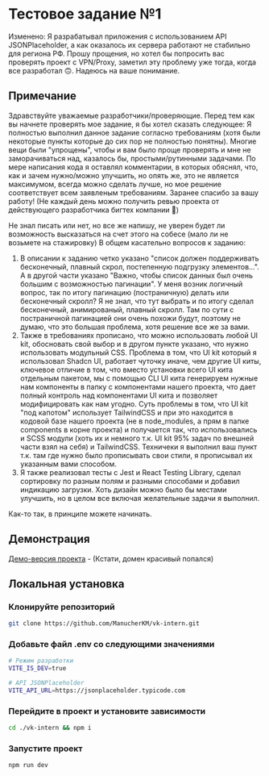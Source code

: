 # Тестовое задание №1

Изменено: Я разрабатывал приложения с использованием API JSONPlaceholder, а как
оказалось их сервера работают не стабильно для региона РФ. Прошу прощения, но
хотел бы попросить вас проверять проект с VPN/Proxy, заметил эту проблему уже
тогда, когда все разработал 🙃. Надеюсь на ваше понимание.

## Примечание

Здравствуйте уважаемые разработчики/проверяющие. Перед тем как вы начнете
проверять мое задание, я бы хотел сказать следующее: Я полностью выполнил данное
задание согласно требованиям (хотя были некоторые пункты которые до сих пор не
полностью понятны). Многие вещи были "упрощены", чтобы и вам было проще
проверять и мне не заморачиваться над, казалось бы, простыми/рутинными задачами.
По мере написания кода я оставлял комментарии, в которых обяснял, что, как и
зачем нужно/можно улучшить, но опять же, это не является максимумом, всегда
можно сделать лучше, но мое решение соответствует всем заявленым требованиям.
Заранее спасибо за вашу работу! (Не каждый день можно получить ревью проекта от
действующего разработчика бигтех компании 🙂)

Не знал писать или нет, но все же напишу, не уверен будет ли возможность
высказаться на счет этого на собесе (мало ли не возьмете на стажировку) В общем
касательно вопросов к заданию:

1. В описании к заданию четко указано "список должен поддерживать бесконечный,
   плавный скрол, постепенную подгрузку элементов...". А в другой части указано
   "Важно, чтобы список данных был очень большим с возможностью пагинации". У
   меня возник логичный вопрос, так по итогу пагинацию (постраничную) делать или
   бесконечный скролл? Я не знал, что тут выбрать и по итогу сделал бесконечный,
   анимированый, плавный скролл. Там по сути с постраничной пагинацией они очень
   похожи будут, поэтому не думаю, что это большая проблема, хотя решение все же
   за вами.
2. Также в требованиях прописано, что можно использовать любой UI kit,
   обосновать свой выбор и в другом пункте указано, что нужно использовать
   модульный CSS. Проблема в том, что UI kit который я использовал Shadcn UI,
   работает чуточку иначе, чем другие UI киты, ключевое отличие в том, что
   вместо установки всего UI кита отдельным пакетом, мы с помощью CLI UI кита
   генерируем нужные нам компоненты в папку с компонентами нашего проекта, что
   дает полный контроль над компонентами UI кита и позволяет модифицировать как
   нам угодно. Суть проблемы в том, что UI kit "под капотом" использует
   TailwindCSS и при это находится в кодовой базе нашего проекта (не в
   node_modules, а прям в папке components в корне проекта) и получается так,
   что использовались и SCSS модули (хоть их и немного т.к. UI kit 95% задач по
   внешней части взял на себя) и TailwindCSS. Техничеки я выполнил ваш пункт
   т.к. там где нужно было прописывать свои стили, я прописывал их указанным
   вами способом.
3. Я также реализовал тесты с Jest и React Testing Library, сделал сортировку по
   разным полям и разными способами и добавил индикацию загрузки. Хоть дизайн
   можно было бы местами улучшить, но в целом все включая желательные задачи я
   выполнил.

Как-то так, в принципе можете начинать.

## Демонстрация

[Демо-версия проекта](https://vk-intern.vercel.app) - (Кстати, домен красивый
попался)

## Локальная установка

### Клонируйте репозиторий

```bash
git clone https://github.com/ManucherKM/vk-intern.git
```

### Добавьте файл .env со следующими значениями

```bash
# Режим разработки
VITE_IS_DEV=true

# API JSONPlaceholder
VITE_API_URL=https://jsonplaceholder.typicode.com
```

### Перейдите в проект и установите зависимости

```bash
cd ./vk-intern && npm i
```

### Запустите проект

```bash
npm run dev
```
